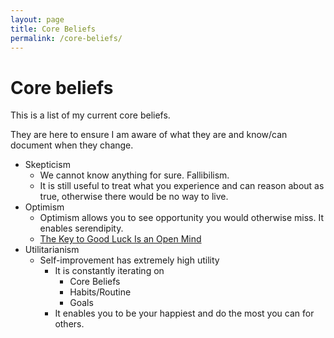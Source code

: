```yaml
---
layout: page
title: Core Beliefs
permalink: /core-beliefs/
---
```


# Core beliefs

This is a list of my current core beliefs.

They are here to ensure I am aware of what they are and know/can document when they change.

- Skepticism
    - We cannot know anything for sure. Fallibilism.
    - It is still useful to treat what you experience and can reason about as true, otherwise there would be no way to live.
- Optimism
    - Optimism allows you to see opportunity you would otherwise miss. It enables serendipity.
    - [The Key to Good Luck Is an Open Mind](https://nautil.us/blog/-the-key-to-good-luck-is-an-open-mind)
- Utilitarianism
    - Self-improvement has extremely high utility
        - It is constantly iterating on
            - Core Beliefs
            - Habits/Routine
            - Goals
        - It enables you to be your happiest and do the most you can for others.

